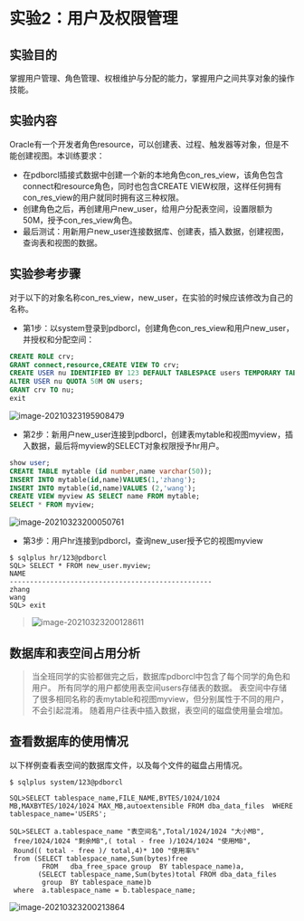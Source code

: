 # 实验2：用户及权限管理

## 实验目的

掌握用户管理、角色管理、权根维护与分配的能力，掌握用户之间共享对象的操作技能。

## 实验内容

Oracle有一个开发者角色resource，可以创建表、过程、触发器等对象，但是不能创建视图。本训练要求：

- 在pdborcl插接式数据中创建一个新的本地角色con_res_view，该角色包含connect和resource角色，同时也包含CREATE VIEW权限，这样任何拥有con_res_view的用户就同时拥有这三种权限。
- 创建角色之后，再创建用户new_user，给用户分配表空间，设置限额为50M，授予con_res_view角色。
- 最后测试：用新用户new_user连接数据库、创建表，插入数据，创建视图，查询表和视图的数据。

## 实验参考步骤

对于以下的对象名称con_res_view，new_user，在实验的时候应该修改为自己的名称。

- 第1步：以system登录到pdborcl，创建角色con_res_view和用户new_user，并授权和分配空间：

```sql
CREATE ROLE crv;
GRANT connect,resource,CREATE VIEW TO crv;
CREATE USER nu IDENTIFIED BY 123 DEFAULT TABLESPACE users TEMPORARY TABLESPACE temp;
ALTER USER nu QUOTA 50M ON users;
GRANT crv TO nu;
exit
```

<img src="C:\Users\16121\AppData\Roaming\Typora\typora-user-images\image-20210323195908479.png" alt="image-20210323195908479"  />

- 第2步：新用户new_user连接到pdborcl，创建表mytable和视图myview，插入数据，最后将myview的SELECT对象权限授予hr用户。

```sql
show user;
CREATE TABLE mytable (id number,name varchar(50));
INSERT INTO mytable(id,name)VALUES(1,'zhang');
INSERT INTO mytable(id,name)VALUES (2,'wang');
CREATE VIEW myview AS SELECT name FROM mytable;
SELECT * FROM myview;
```

![image-20210323200050761](C:\Users\16121\AppData\Roaming\Typora\typora-user-images\image-20210323200050761.png)

- 第3步：用户hr连接到pdborcl，查询new_user授予它的视图myview

```
$ sqlplus hr/123@pdborcl
SQL> SELECT * FROM new_user.myview;
NAME
--------------------------------------------------
zhang
wang
SQL> exit
```

> 
>
> ![image-20210323200128611](C:\Users\16121\AppData\Roaming\Typora\typora-user-images\image-20210323200128611.png)

## 数据库和表空间占用分析

> 当全班同学的实验都做完之后，数据库pdborcl中包含了每个同学的角色和用户。 所有同学的用户都使用表空间users存储表的数据。 表空间中存储了很多相同名称的表mytable和视图myview，但分别属性于不同的用户，不会引起混淆。 随着用户往表中插入数据，表空间的磁盘使用量会增加。

## 查看数据库的使用情况

以下样例查看表空间的数据库文件，以及每个文件的磁盘占用情况。

```
$ sqlplus system/123@pdborcl

SQL>SELECT tablespace_name,FILE_NAME,BYTES/1024/1024 MB,MAXBYTES/1024/1024 MAX_MB,autoextensible FROM dba_data_files  WHERE  tablespace_name='USERS';

SQL>SELECT a.tablespace_name "表空间名",Total/1024/1024 "大小MB",
 free/1024/1024 "剩余MB",( total - free )/1024/1024 "使用MB",
 Round(( total - free )/ total,4)* 100 "使用率%"
 from (SELECT tablespace_name,Sum(bytes)free
        FROM   dba_free_space group  BY tablespace_name)a,
       (SELECT tablespace_name,Sum(bytes)total FROM dba_data_files
        group  BY tablespace_name)b
 where  a.tablespace_name = b.tablespace_name;
```

![image-20210323200213864](C:\Users\16121\AppData\Roaming\Typora\typora-user-images\image-20210323200213864.png)

